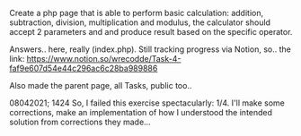 Create a php page that is able to perform basic calculation: addition, subtraction, division, multiplication and modulus, the calculator should accept 2 parameters and and produce result based on the specific operator.

Answers.. here, really (index.php). Still tracking progress via Notion, so.. the link: https://www.notion.so/wrecodde/Task-4-faf9e607d54e44c296ac6c28ba989886

Also made the parent page, all Tasks, public too..


08042021; 1424
So, I failed this exercise spectacularly: 1/4. I'll make some corrections, make an implementation of how I understood the intended solution from corrections they made...

